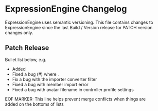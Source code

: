 # ExpressionEngine Changelog

ExpressionEngine uses semantic versioning. This file contains changes to ExpressionEngine since the last Build / Version release for PATCH version changes only.

## Patch Release

Bullet list below, e.g.
   - Added <new feature>
   - Fixed a bug (#<linked issue number>) where <bug behavior>.
   - Fix a bug with the importer converter filter
   - Fixed a bug with member import error
   - Fixed a bug with avatar filename in controller profile settings

EOF MARKER: This line helps prevent merge conflicts when things are
added on the bottoms of lists
